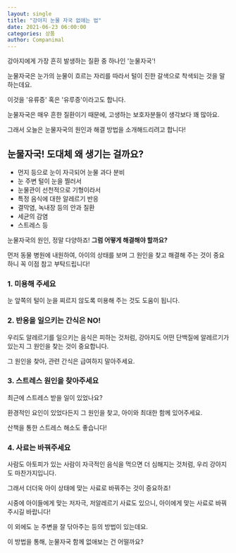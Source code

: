 ```yaml
---
layout: single
title: "강아지 눈물 자국 없애는 법"
date: 2021-06-23 06:00:00
categories: 상품
author: Companimal
---
```


강아지에게 가장 흔히 발생하는 질환 중 하나인 '눈물자국'!

눈물자국은 눈가의 눈물이 흐르는 자리를 따라서 털이 진한 갈색으로 착색되는 것을 말하는데요.

이것을 '유류증' 혹은 '유루증'이라고도 합니다.

눈물자국은 매우 흔한 질환이기 때문에, 고생하는 보호자분들이 생각보다 꽤 많아요.

그래서 오늘은 눈물자국의 원인과 해결 방법을 소개해드리려고 합니다!

## 눈물자국! 도대체 왜 생기는 걸까요?

- 먼지 등으로 눈이 자극되어 눈물 과다 분비
- 눈 주변 털이 눈을 찔러서
- 눈물관이 선천적으로 기형이라서
- 특정 음식에 대한 알레르기 반응
- 결막염, 녹내장 등의 안과 질환
- 세균의 감염
- 스트레스 등

눈물자국의 원인, 정말 다양하죠! **그럼 어떻게 해결해야 할까요?**

먼저 동물 병원에 내원하여, 아이의 상태를 보며 그 원인을 찾고 해결해 주는 것이 중요하니 꼭 이점 참고 부탁드립니다!

### 1. 미용해 주세요

눈 앞쪽의 털이 눈을 찌르지 않도록 미용해 주는 것도 도움이 됩니다.

### 2. 반응을 일으키는 간식은 NO!

우리도 알레르기를 일으키는 음식은 피하는 것처럼, 강아지도 어떤 단백질에 알레르기가 있는지 그 원인을 찾는 것이 중요합니다.

그 원인을 찾아, 관련 간식은 급여하지 말아주세요.

### 3. 스트레스 원인을 찾아주세요

최근에 스트레스 받을 일이 있었나요?

환경적인 요인이 있었다든지 그 원인을 찾고, 아이와 최대한 함께 있어주세요.

산책을 통한 스트레스 해소도 좋습니다!

### 4. 사료는 바꿔주세요

사람도 아토피가 있는 사람이 자극적인 음식을 먹으면 더 심해지는 것처럼, 우리 강아지도 마찬가지입니다.

그래서 더더욱 아이 상태에 맞는 사료로 바꿔주는 것이 중요하죠!

시중에 아이들에게 맞는 저자극, 저알레르기 사료도 있으니, 아이에게 맞는 사료로 바꿔주시길 바랍니다!

이 외에도 눈 주변을 잘 닦아주는 등의 방법이 있는데요.

이 방법을 통해, 눈물자국 함께 없애보는 건 어떨까요?

